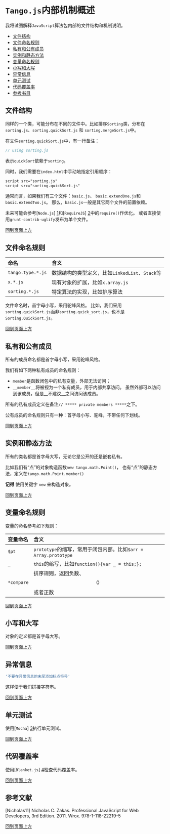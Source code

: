 <a name="overview"></a>
# `Tango.js`内部机制概述

我将试图解释`JavaScript`算法包内部的文件结构和机制说明。

* [文件结构](#file)
* [文件命名规则](#initial)
* [私有和公有成员](#member)
* [实例和静态方法](#static)
* [变量命名规则](#var)
* [小写和大写](#lower)
* [异常信息](#error)
* [单元测试](#ut)
* [代码覆盖率](#coverage)
* [参考书目](#ref)

<a name="file"></a>
## 文件结构
同样的一个类，可能分布在不同的文件中。比如排序`Sorting`类，分布在
`sorting.js`、`sorting.quickSort.js` 和 `sorting.mergeSort.js`中。

在文件`sorting.quickSort.js`中，有一行备注：
```JavaScript
// using sorting.js
```
表示`quickSort`依赖于`sorting`。

同时，我们需要在`index.html`中手动地指定引用顺序：
```HTML
script src="sorting.js"
script src="sorting.quickSort.js"
```

通常而言，如果我们有三个文件：`basic.js`、 `basic.extendOne.js`和 `basic.extendTwo.js`。
那么，`basic.js`一般是其它两个文件的前置依赖。

未来可能会参考[`Node.js`] [1]和[`RequireJS`] [2]中的`require()`作优化。
或者直接使用`grunt-contrib-uglify`发布为单个文件。

[回到页面上方](#overview)

<a name="initial"></a>
## 文件命名规则

 命名 | 含义
:-----|:-------
 `tango.type.*.js` | 数据结构的类型定义，比如`LinkedList`、`Stack`等
 `x.*.js` | 现有对象的扩展，比如`x.array.js` 
 `sorting.*.js` | 特定算法的实现，比如排序算法

文件命名时，首字母小写，采用驼峰风格。
比如，我们采用`sorting.quickSort.js`而非`sorting.quick_sort.js`，也不是`Sorting.QuickSort.js`。

[回到页面上方](#overview)

## 私有和公有成员
所有的成员命名都是首字母小写，采用驼峰风格。

我们有如下两种私有成员的命名规则：

* `member`是函数闭包中的私有变量，外部无法访问；
* `__member__`将被视为一个私有成员，用于内部共享访问。
  虽然外部可以访问到该成员，但是__不建议__之间访问该成员。

所有的私有成员定义在备注`// ***** private members *****`之下。

公有成员的命名规则只有一种：首字母小写、驼峰，不带任何下划线。

[回到页面上方](#overview)

<a name="static"></a>
## 实例和静态方法
所有的类名都是首字母大写，无论它是公开的还是嵌套私有。

比如我们有“点”的对象构造函数`new tango.math.Point()`，
也有“点”的静态方法，定义在`tango.math.Point.member()`

__记得__ 使用关键字 `new` 来构造对象。

[回到页面上方](#overview)

<a name="var"></a>
## 变量命名规则
变量的命名参考如下规则：

 变量命名 | 含义
:-----|:-------
`$pt` | `prototype`的缩写，常用于闭包内部。比如`$arr = Array.prototype` 
 `_` |  `this`的缩写，比如`function(){var _ = this;};` 
 `*compare` | 排序规则，返回负数、$$0$$或者正数

[回到页面上方](#overview)

<a name="lower"></a>
## 小写和大写
对象的定义都是首字母大写。

[回到页面上方](#overview)

<a name="error"></a>
## 异常信息
```JavaScript
'不要在异常信息的末尾添加标点符号'
```
这样便于我们拼接字符串。

[回到页面上方](#overview)

<a name="ut"></a>
## 单元测试
使用[`Mocha`] [3]执行单元测试。

[回到页面上方](#overview)

<a name="coverage"></a>
## 代码覆盖率
使用[`Blanket.js`] [4]检查代码覆盖率。

[回到页面上方](#overview)

<a name="ref"></a>
## 参考文献
[Nicholas11] Nicholas C. Zakas. Professional JavaScript for Web Developers, 3rd Edition. 2011. Wrox. 978-1-118-22219-5

[回到页面上方](#overview)

[1]: http://nodejs.org  "Node.js"
[2]: http://requirejs.org   "require.js"
[3]: http://mochajs.org/ "Mocha.js"
[4]: http://blanketjs.org "Blanket.js"
